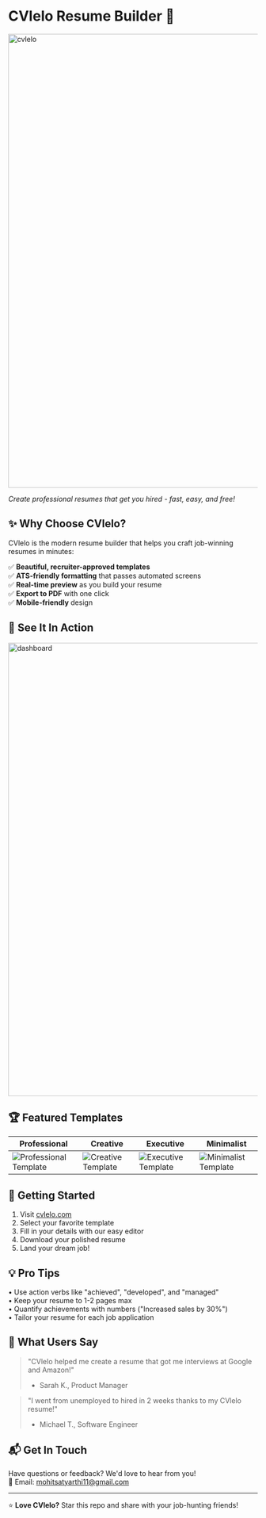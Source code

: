 # CVlelo Resume Builder 🚀

<img width="1872" height="916" alt="cvlelo" src="https://github.com/user-attachments/assets/a4b6361a-7cb4-41fc-b526-dec319578477" />
 
*Create professional resumes that get you hired - fast, easy, and free!*

## ✨ Why Choose CVlelo?

CVlelo is the modern resume builder that helps you craft job-winning resumes in minutes:

✅ **Beautiful, recruiter-approved templates**  
✅ **ATS-friendly formatting** that passes automated screens  
✅ **Real-time preview** as you build your resume  
✅ **Export to PDF** with one click  
✅ **Mobile-friendly** design  

## 🎨 See It In Action

<img width="1920" height="915" alt="dashboard" src="https://github.com/user-attachments/assets/3807c57a-12e9-4823-9a7f-8331824ff5e7" />


## 🏆 Featured Templates

| Professional | Creative | Executive | Minimalist |
|--------------|----------|-----------|------------|
| ![Professional Template](https://example.com/professional.jpg) | ![Creative Template](https://example.com/creative.jpg) | ![Executive Template](https://example.com/executive.jpg) | ![Minimalist Template](https://example.com/minimalist.jpg) |

## 🚀 Getting Started

1. Visit [cvlelo.com](https://cvlelo.com)
2. Select your favorite template
3. Fill in your details with our easy editor
4. Download your polished resume
5. Land your dream job!

## 💡 Pro Tips

• Use action verbs like "achieved", "developed", and "managed"  
• Keep your resume to 1-2 pages max  
• Quantify achievements with numbers ("Increased sales by 30%")  
• Tailor your resume for each job application  

## 🌟 What Users Say

> "CVlelo helped me create a resume that got me interviews at Google and Amazon!"  
> - Sarah K., Product Manager  

> "I went from unemployed to hired in 2 weeks thanks to my CVlelo resume!"  
> - Michael T., Software Engineer  

## 📬 Get In Touch

Have questions or feedback? We'd love to hear from you!  
📧 Email: mohitsatyarthi11@gmail.com 

---

⭐ **Love CVlelo?** Star this repo and share with your job-hunting friends!
